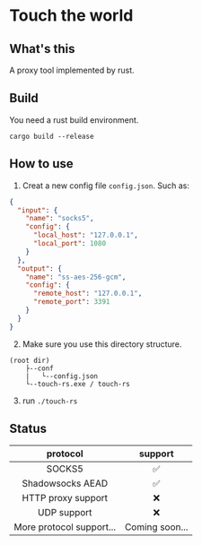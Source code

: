 # Touch the world
## What's this
A proxy tool implemented by rust.
## Build
You need a rust build environment.
```shell
cargo build --release
```
## How to use
 1. Creat a new config file `config.json`.
    Such as:
```json
{
  "input": {
    "name": "socks5",
    "config": {
      "local_host": "127.0.0.1",
      "local_port": 1080
    }
  },
  "output": {
    "name": "ss-aes-256-gcm",
    "config": {
      "remote_host": "127.0.0.1",
      "remote_port": 3391
    }
  }
}
```
 2. Make sure you use this directory structure.
```
(root dir)
    ├--conf
    |   └--config.json
    └--touch-rs.exe / touch-rs
```
 3. run `./touch-rs`

## Status
|        protocol         |support|
|           :---:         | :---: |
|          SOCKS5         |   ✅  |
|    Shadowsocks AEAD     |   ✅  |
|   HTTP proxy support    |   ❌  |
|       UDP support       |   ❌  |
| More protocol support...|Coming soon...|

